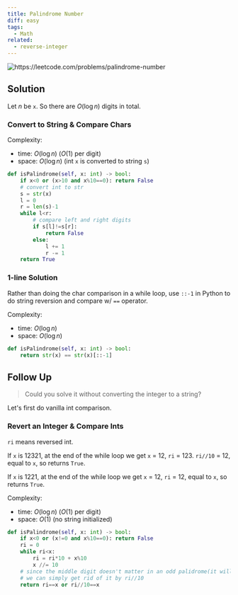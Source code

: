 ```yaml
---
title: Palindrome Number
diff: easy
tags:
  - Math
related:
  - reverse-integer
---
```


<img class="medium-zoom" src="/algo/palindrome_number.png" alt="https://leetcode.com/problems/palindrome-number">

## Solution

Let $n$ be `x`. So there are $O(\log n)$ digits in total.

### Convert to String & Compare Chars

Complexity:

- time: $O(\log n)$ ($O(1)$ per digit)
- space: $O(\log n)$ (int `x` is converted to string `s`)

```py
def isPalindrome(self, x: int) -> bool:
    if x<0 or (x>10 and x%10==0): return False
    # convert int to str
    s = str(x)
    l = 0
    r = len(s)-1
    while l<r:
        # compare left and right digits
        if s[l]!=s[r]:
            return False
        else:
            l += 1
            r -= 1
    return True
```

### 1-line Solution

Rather than doing the char comparison in a while loop, use `::-1` in Python to do string reversion and compare w/ `==` operator.

Complexity:

- time: $O(\log n)$
- space: $O(\log n)$

```py
def isPalindrome(self, x: int) -> bool:
    return str(x) == str(x)[::-1]
```

## Follow Up

> Could you solve it without converting the integer to a string?

Let's first do vanilla int comparison.

### Revert an Integer & Compare Ints

`ri` means reversed int.

If `x` is $12321$, at the end of the while loop we get `x` = 12, `ri` = 123. `ri//10` = 12, equal to `x`, so returns `True`.

If `x` is $1221$, at the end of the while loop we get `x` = 12, `ri` = 12, equal to `x`, so returns `True`.

Complexity:

- time: $O(\log n)$ ($O(1)$ per digit)
- space: $O(1)$ (no string initialized)

```py
def isPalindrome(self, x: int) -> bool:
    if x<0 or (x!=0 and x%10==0): return False
    ri = 0
    while ri<x:
        ri = ri*10 + x%10
        x //= 10
    # since the middle digit doesn't matter in an odd palidrome(it will always equal to itself)
    # we can simply get rid of it by ri//10
    return ri==x or ri//10==x
```
